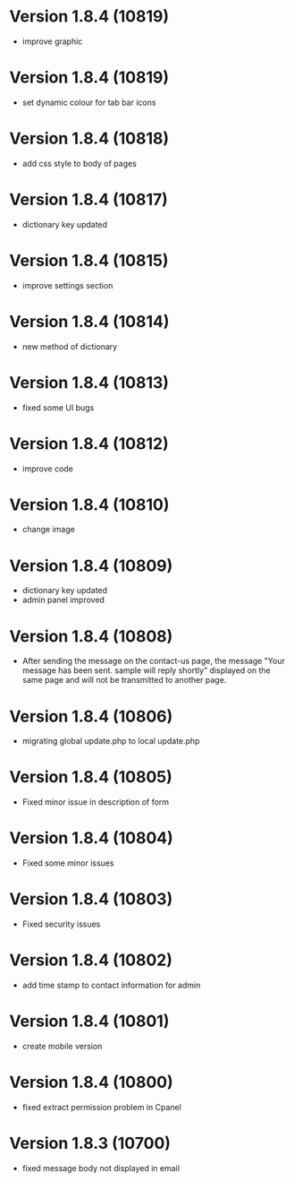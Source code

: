 # Version 1.8.4 (10819)
- improve graphic

# Version 1.8.4 (10819)
- set dynamic colour for tab bar icons

# Version 1.8.4 (10818)
- add css style to body of pages

# Version 1.8.4 (10817)
- dictionary key updated

# Version 1.8.4 (10815)
- improve settings section

# Version 1.8.4 (10814)
- new method of dictionary

# Version 1.8.4 (10813)
- fixed some UI bugs

# Version 1.8.4 (10812)
- improve code

# Version 1.8.4 (10810)
- change image

# Version 1.8.4 (10809)
- dictionary key updated
- admin panel improved

# Version 1.8.4 (10808)
- After sending the message on the contact-us page, the message "Your message has been sent. sample will reply shortly" displayed on the same page and will not be transmitted to another page.

# Version 1.8.4 (10806)
- migrating global update.php to local update.php

# Version 1.8.4 (10805)
- Fixed minor issue in description of form

# Version 1.8.4 (10804)
- Fixed some minor issues

# Version 1.8.4 (10803)
- Fixed security issues

# Version 1.8.4 (10802)
- add time stamp to contact information for admin

# Version 1.8.4 (10801)
- create mobile version

# Version 1.8.4 (10800)
- fixed extract permission problem in Cpanel

# Version 1.8.3 (10700)
- fixed message body not displayed in email